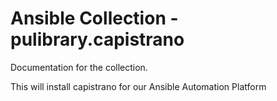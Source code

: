 # Ansible Collection - pulibrary.capistrano

Documentation for the collection.

This will install capistrano for our Ansible Automation Platform
